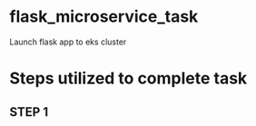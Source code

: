# flask_microservice_task
Launch flask app to eks cluster

# Steps utilized to complete task

## STEP 1



